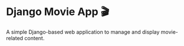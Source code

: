 # Django Movie App 🎬

A simple Django-based web application to manage and display movie-related content.
